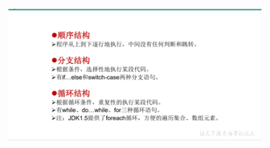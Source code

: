 ![title](https://raw.githubusercontent.com/XJZ-0707/imge/master/gitnote/2019/09/14/%E6%B5%81%E7%A8%8B%E6%8E%A7%E5%88%B6-1568428610163.jpg)